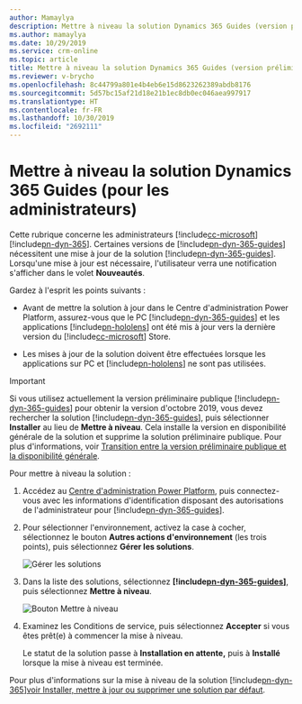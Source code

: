 ```yaml
---
author: Mamaylya
description: Mettre à niveau la solution Dynamics 365 Guides (version préliminaire)
ms.author: mamaylya
ms.date: 10/29/2019
ms.service: crm-online
ms.topic: article
title: Mettre à niveau la solution Dynamics 365 Guides (version préliminaire)
ms.reviewer: v-brycho
ms.openlocfilehash: 8c44799a801e4b4eb6e15d8623262389abdb8176
ms.sourcegitcommit: 5d57bc15af21d18e21b1ec8db0ec046aea997917
ms.translationtype: HT
ms.contentlocale: fr-FR
ms.lasthandoff: 10/30/2019
ms.locfileid: "2692111"
---
```

# <a name="upgrade-the-dynamics-365-guides-solution-for-admins"></a>Mettre à niveau la solution Dynamics 365 Guides (pour les administrateurs)

Cette rubrique concerne les administrateurs [!include[cc-microsoft](../includes/cc-microsoft.md)] [!include[pn-dyn-365](../includes/pn-dyn-365.md)]. Certaines versions de [!include[pn-dyn-365-guides](../includes/pn-dyn-365-guides.md)] nécessitent une mise à jour de la solution [!include[pn-dyn-365-guides](../includes/pn-dyn-365-guides.md)]. Lorsqu'une mise à jour est nécessaire, l'utilisateur verra une notification s'afficher dans le volet **Nouveautés**.

Gardez à l'esprit les points suivants :

- Avant de mettre la solution à jour dans le Centre d'administration Power Platform, assurez-vous que le PC [!include[pn-dyn-365-guides](../includes/pn-dyn-365-guides.md)] et les applications [!include[pn-hololens](../includes/pn-hololens.md)] ont été mis à jour vers la dernière version du [!include[cc-microsoft](../includes/cc-microsoft.md)] Store.

- Les mises à jour de la solution doivent être effectuées lorsque les applications sur PC et [!include[pn-hololens](../includes/pn-hololens.md)] ne sont pas utilisées.  

> [!IMPORTANT]
> Si vous utilisez actuellement la version préliminaire publique [!include[pn-dyn-365-guides](../includes/pn-dyn-365-guides.md)] pour obtenir la version d'octobre 2019, vous devez rechercher la solution [!include[pn-dyn-365-guides](../includes/pn-dyn-365-guides.md)], puis sélectionner **Installer** au lieu de **Mettre à niveau**. Cela installe la version en disponibilité générale de la solution et supprime la solution préliminaire publique. Pour plus d'informations, voir [Transition entre la version préliminaire publique et la disponibilité générale](public-preview-transition.md).

Pour mettre à niveau la solution :

1. Accédez au [Centre d'administration Power Platform](https://admin.powerplatform.microsoft.com/environments), puis connectez-vous avec les informations d'identification disposant des autorisations de l'administrateur pour [!include[pn-dyn-365-guides](../includes/pn-dyn-365-guides.md)]. 

2. Pour sélectionner l'environnement, activez la case à cocher, sélectionnez le bouton **Autres actions d'environnement** (les trois points), puis sélectionnez **Gérer les solutions**. 

   ![Gérer les solutions](media/manage-solutions.PNG "Gérer les solutions")

3. Dans la liste des solutions, sélectionnez **[!include[pn-dyn-365-guides](../includes/pn-dyn-365-guides.md)]**, puis sélectionnez **Mettre à niveau**.
 
   ![Bouton Mettre à niveau](media/upgrade.PNG "Bouton Mettre à niveau")   
  
4. Examinez les Conditions de service, puis sélectionnez **Accepter** si vous êtes prêt(e) à commencer la mise à niveau. 

   Le statut de la solution passe à **Installation en attente,** puis à **Installé** lorsque la mise à niveau est terminée. 
 
Pour plus d'informations sur la mise à niveau de la solution [!include[pn-dyn-365](../includes/pn-dyn-365.md)][voir Installer, mettre à jour ou supprimer une solution par défaut](https://docs.microsoft.com/dynamics365/customer-engagement/admin/install-remove-preferred-solution).
